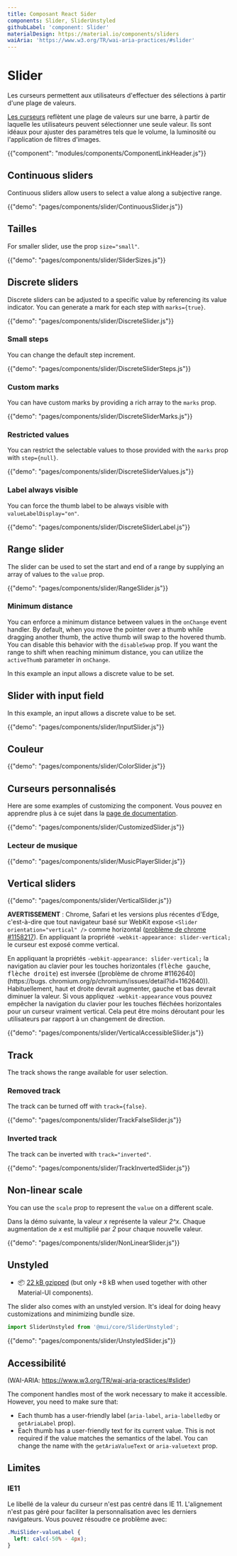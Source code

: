 ```yaml
---
title: Composant React Sider
components: Slider, SliderUnstyled
githubLabel: 'component: Slider'
materialDesign: https://material.io/components/sliders
waiAria: 'https://www.w3.org/TR/wai-aria-practices/#slider'
---
```


# Slider

<p class="description">Les curseurs permettent aux utilisateurs d'effectuer des sélections à partir d'une plage de valeurs.</p>

[Les curseurs](https://material.io/design/components/sliders.html) reflètent une plage de valeurs sur une barre, à partir de laquelle les utilisateurs peuvent sélectionner une seule valeur. Ils sont idéaux pour ajuster des paramètres tels que le volume, la luminosité ou l'application de filtres d'images.

{{"component": "modules/components/ComponentLinkHeader.js"}}

## Continuous sliders

Continuous sliders allow users to select a value along a subjective range.

{{"demo": "pages/components/slider/ContinuousSlider.js"}}

## Tailles

For smaller slider, use the prop `size="small"`.

{{"demo": "pages/components/slider/SliderSizes.js"}}

## Discrete sliders

Discrete sliders can be adjusted to a specific value by referencing its value indicator. You can generate a mark for each step with `marks={true}`.

{{"demo": "pages/components/slider/DiscreteSlider.js"}}

### Small steps

You can change the default step increment.

{{"demo": "pages/components/slider/DiscreteSliderSteps.js"}}

### Custom marks

You can have custom marks by providing a rich array to the `marks` prop.

{{"demo": "pages/components/slider/DiscreteSliderMarks.js"}}

### Restricted values

You can restrict the selectable values to those provided with the `marks` prop with `step={null}`.

{{"demo": "pages/components/slider/DiscreteSliderValues.js"}}

### Label always visible

You can force the thumb label to be always visible with `valueLabelDisplay="on"`.

{{"demo": "pages/components/slider/DiscreteSliderLabel.js"}}

## Range slider

The slider can be used to set the start and end of a range by supplying an array of values to the `value` prop.

{{"demo": "pages/components/slider/RangeSlider.js"}}

### Minimum distance

You can enforce a minimum distance between values in the `onChange` event handler. By default, when you move the pointer over a thumb while dragging another thumb, the active thumb will swap to the hovered thumb. You can disable this behavior with the `disableSwap` prop. If you want the range to shift when reaching minimum distance, you can utilize the `activeThumb` parameter in `onChange`.

In this example an input allows a discrete value to be set.

## Slider with input field

In this example, an input allows a discrete value to be set.

{{"demo": "pages/components/slider/InputSlider.js"}}

## Couleur

{{"demo": "pages/components/slider/ColorSlider.js"}}

## Curseurs personnalisés

Here are some examples of customizing the component. Vous pouvez en apprendre plus à ce sujet dans la [page de documentation](/customization/how-to-customize/).

{{"demo": "pages/components/slider/CustomizedSlider.js"}}

### Lecteur de musique

{{"demo": "pages/components/slider/MusicPlayerSlider.js"}}

## Vertical sliders

{{"demo": "pages/components/slider/VerticalSlider.js"}}

**AVERTISSEMENT** : Chrome, Safari et les versions plus récentes d'Edge, c'est-à-dire que tout navigateur basé sur WebKit expose `<Slider orientation="vertical" />` comme horizontal ([problème de chrome #1158217](https://bugs.chromium.org/p/chromium/issues/detail?id=1158217)). En appliquant la propriété `-webkit-appearance: slider-vertical;` le curseur est exposé comme vertical.

En appliquant la propriétés  `-webkit-appearance: slider-vertical;` la navigation au clavier pour les touches horizontales (<kbd class="key">flèche gauche</kbd>, <kbd class="key">flèche droite</kbd>) est inversée ([problème de chrome #1162640](https://bugs. chromium.org/p/chromium/issues/detail?id=1162640)). Habituellement, haut et droite devrait augmenter, gauche et bas devrait diminuer la valeur. Si vous appliquez `-webkit-appearance` vous pouvez empêcher la navigation du clavier pour les touches fléchées horizontales pour un curseur vraiment vertical. Cela peut être moins déroutant pour les utilisateurs par rapport à un changement de direction.

{{"demo": "pages/components/slider/VerticalAccessibleSlider.js"}}

## Track

The track shows the range available for user selection.

### Removed track

The track can be turned off with `track={false}`.

{{"demo": "pages/components/slider/TrackFalseSlider.js"}}

### Inverted track

The track can be inverted with `track="inverted"`.

{{"demo": "pages/components/slider/TrackInvertedSlider.js"}}

## Non-linear scale

You can use the `scale` prop to represent the `value` on a different scale.

Dans la démo suivante, la valeur _x_ représente la valeur _2^x_. Chaque augmentation de _x_ est multiplié par  _2_ pour chaque nouvelle valeur.

{{"demo": "pages/components/slider/NonLinearSlider.js"}}

## Unstyled

<!-- #default-branch-switch -->

- 📦 [22 kB gzipped](/size-snapshot) (but only +8 kB when used together with other Material-UI components).

The slider also comes with an unstyled version. It's ideal for doing heavy customizations and minimizing bundle size.

```js
import SliderUnstyled from '@mui/core/SliderUnstyled';
```

{{"demo": "pages/components/slider/UnstyledSlider.js"}}

## Accessibilité

(WAI-ARIA: https://www.w3.org/TR/wai-aria-practices/#slider)

The component handles most of the work necessary to make it accessible. However, you need to make sure that:

- Each thumb has a user-friendly label (`aria-label`, `aria-labelledby` or `getAriaLabel` prop).
- Each thumb has a user-friendly text for its current value. This is not required if the value matches the semantics of the label. You can change the name with the `getAriaValueText` or `aria-valuetext` prop.

## Limites

### IE11

Le libellé de la valeur du curseur n'est pas centré dans IE 11. L'alignement n'est pas géré pour faciliter la personnalisation avec les derniers navigateurs. Vous pouvez résoudre ce problème avec:

```css
.MuiSlider-valueLabel {
  left: calc(-50% - 4px);
}
```
